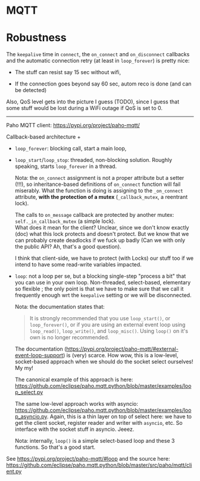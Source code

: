 # MQTT

# Robustness

The `keepalive` time in `connect`, the `on_connect` and `on_disconnect` 
callbacks and the automatic connection retry (at least in `loop_forever`)
is pretty nice:

  - The stuff can resist say 15 sec without wifi,

  - If the connection goes beyond say 60 sec, autom reco is done
    (and can be detected)

Also, QoS level gets into the picture I guess (TODO), since I guess that
some stuff would be lost during a WiFi outage if QoS is set to 0.

--------------------------------------------------------------------------------


Paho MQTT client: https://pypi.org/project/paho-mqtt/

Callback-based architecture +

  - `loop_forever`: blocking call, start a main loop,

  - `loop_start`/`loop_stop`: threaded, non-blocking solution.
    Roughly speaking, starts `loop_forever` in a thread.

    Nota: the `on_connect` assignment is not a proper attribute but a setter (!!!), 
    so inheritance-based definitions of `on_connect` function will fail miserably.
    What the function is doing is assigning to the `_on_connect` attribute,
    **with the protection of a mutex** (`_callback_mutex`, a reentrant lock).

    The calls to `on_message` callback are protected by another mutex: 
    `self._in_callback_mutex` (a simple lock).  
    What does it mean for the client? Unclear, since we don't know exactly (doc)
    what this lock protects and doesn't protect. But we know that we can probably
    create deadlocks if we fuck up badly (Can we with only the public API?
    Ah, that's a good question).

    I think that client-side, we have to protect (with Locks) our stuff too
    if we intend to have some read-write variables impacted.


  - `loop`: not a loop per se, but a blocking single-step "process a bit" that
    you can use in your own loop. Non-threaded, select-based, elementary so
    flexible ; the only point is that we have to make sure that we call it
    frequently enough wrt the `keepalive` setting or we will be disconnected.

    Nota: the documentation states that:

    > It is strongly recommended that you use `loop_start()`, or
    > `loop_forever()`, or if you are using an external event loop using
    > `loop_read()`, `loop_write()`, and `loop_misc()`. 
    > Using `loop()` on it's own is no longer recommended.

    The documentation (https://pypi.org/project/paho-mqtt/#external-event-loop-support)
    is (very) scarce. How wow, this is a low-level, socket-based approach when
    we should do the socket select ourselves! My my!

    The canonical example of this approach is here: https://github.com/eclipse/paho.mqtt.python/blob/master/examples/loop_select.py

    The same low-level approach works with asyncio: https://github.com/eclipse/paho.mqtt.python/blob/master/examples/loop_asyncio.py. Again, this is a thin layer on top of
    select here: we have to get the client socket, register reader and writer with
    `asyncio`, etc. So interface with the socket stuff in asyncio. Jeeez.

    Nota: internally, `loop()` is a simple select-based loop and these 3 functions.
    So that's a good start.



See https://pypi.org/project/paho-mqtt/#loop and the source here: https://github.com/eclipse/paho.mqtt.python/blob/master/src/paho/mqtt/client.py


